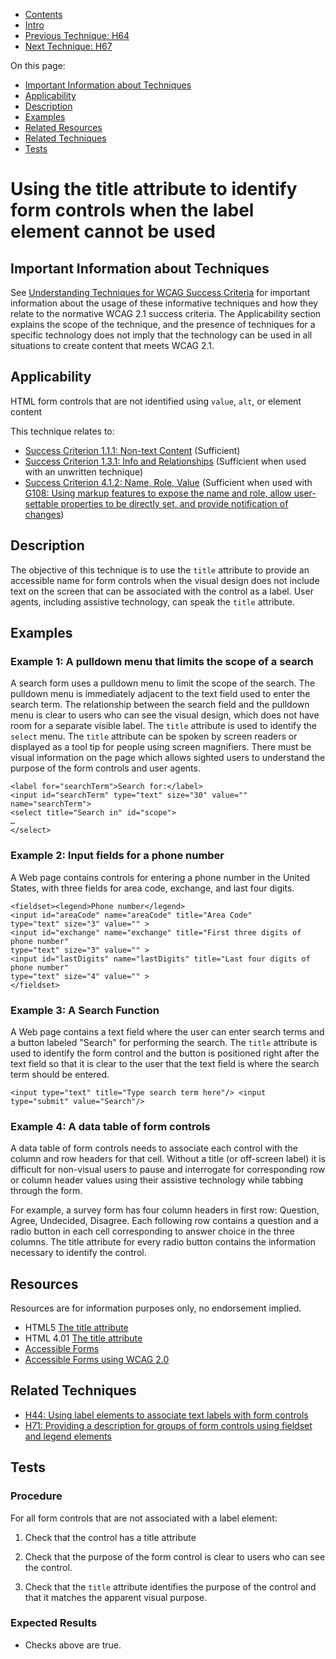 -   [Contents](https://www.w3.org/WAI/WCAG21/Techniques/#techniques "Table of Contents")
-   [Intro](https://www.w3.org/WAI/WCAG21/Techniques/#introduction "Introduction to Techniques")
-   [Previous Technique: H64](H64)
-   [Next Technique: H67](H67)

On this page:

-   [Important Information about Techniques](#important-information)
-   [Applicability](#applicability)
-   [Description](#description)
-   [Examples](#examples)
-   [Related Resources](#resources)
-   [Related Techniques](#related)
-   [Tests](#tests)

Using the title attribute to identify form controls when the label element cannot be used
=========================================================================================

Important Information about Techniques
--------------------------------------

See [Understanding Techniques for WCAG Success Criteria](https://www.w3.org/WAI/WCAG21/Understanding/understanding-techniques) for important information about the usage of these informative techniques and how they relate to the normative WCAG 2.1 success criteria. The Applicability section explains the scope of the technique, and the presence of techniques for a specific technology does not imply that the technology can be used in all situations to create content that meets WCAG 2.1.

Applicability
-------------

HTML form controls that are not identified using `value`, `alt`, or element content

This technique relates to:

-   [Success Criterion 1.1.1: Non-text Content](https://www.w3.org/WAI/WCAG21/Understanding/non-text-content) (Sufficient)
-   [Success Criterion 1.3.1: Info and Relationships](https://www.w3.org/WAI/WCAG21/Understanding/info-and-relationships) (Sufficient when used with an unwritten technique)
-   [Success Criterion 4.1.2: Name, Role, Value](https://www.w3.org/WAI/WCAG21/Understanding/name-role-value) (Sufficient when used with [G108: Using markup features to expose the name and role, allow user-settable properties to be directly set, and provide notification of changes](../general/G108))

Description
-----------

The objective of this technique is to use the `title` attribute to provide an accessible name for form controls when the visual design does not include text on the screen that can be associated with the control as a label. User agents, including assistive technology, can speak the `title` attribute.

Examples
--------

### Example 1: A pulldown menu that limits the scope of a search

A search form uses a pulldown menu to limit the scope of the search. The pulldown menu is immediately adjacent to the text field used to enter the search term. The relationship between the search field and the pulldown menu is clear to users who can see the visual design, which does not have room for a separate visible label. The `title` attribute is used to identify the `select` menu. The `title` attribute can be spoken by screen readers or displayed as a tool tip for people using screen magnifiers. There must be visual information on the page which allows sighted users to understand the purpose of the form controls and user agents.

    <label for="searchTerm">Search for:</label>
    <input id="searchTerm" type="text" size="30" value="" name="searchTerm">
    <select title="Search in" id="scope">
    …
    </select> 

### Example 2: Input fields for a phone number

A Web page contains controls for entering a phone number in the United States, with three fields for area code, exchange, and last four digits.

    <fieldset><legend>Phone number</legend>
    <input id="areaCode" name="areaCode" title="Area Code" 
    type="text" size="3" value="" >
    <input id="exchange" name="exchange" title="First three digits of phone number" 
    type="text" size="3" value="" >
    <input id="lastDigits" name="lastDigits" title="Last four digits of phone number" 
    type="text" size="4" value="" >
    </fieldset> 

### Example 3: A Search Function

A Web page contains a text field where the user can enter search terms and a button labeled "Search" for performing the search. The `title` attribute is used to identify the form control and the button is positioned right after the text field so that it is clear to the user that the text field is where the search term should be entered.

    <input type="text" title="Type search term here"/> <input type="submit" value="Search"/>

### Example 4: A data table of form controls

A data table of form controls needs to associate each control with the column and row headers for that cell. Without a title (or off-screen label) it is difficult for non-visual users to pause and interrogate for corresponding row or column header values using their assistive technology while tabbing through the form.

For example, a survey form has four column headers in first row: Question, Agree, Undecided, Disagree. Each following row contains a question and a radio button in each cell corresponding to answer choice in the three columns. The title attribute for every radio button contains the information necessary to identify the control.

Resources
---------

Resources are for information purposes only, no endorsement implied.

-   HTML5 [The title attribute](http://www.w3.org/TR/html5/dom.html#the-title-attribute)
-   HTML 4.01 [The title attribute](https://www.w3.org/TR/html4/struct/global.html#h-7.4.3)
-   [Accessible Forms](http://www.jimthatcher.com/webcourse8.htm)
-   [Accessible Forms using WCAG 2.0](http://usability.com.au/2008/09/accessible-forms-using-wcag-2-0/)

Related Techniques
------------------

-   [H44: Using label elements to associate text labels with form controls](https://www.w3.org/WAI/WCAG21/Techniques/html/H44)
-   [H71: Providing a description for groups of form controls using fieldset and legend elements](https://www.w3.org/WAI/WCAG21/Techniques/html/H71)

Tests
-----

### Procedure

For all form controls that are not associated with a label element:

1.  Check that the control has a title attribute

2.  Check that the purpose of the form control is clear to users who can see the control.

3.  Check that the `title` attribute identifies the purpose of the control and that it matches the apparent visual purpose.

### Expected Results

-   Checks above are true.

